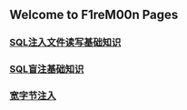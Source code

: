 ## Welcome to F1reM00n Pages

### [SQL注入文件读写基础知识](sqli-labs/SQL%E7%9B%B2%E6%B3%A8%E5%9F%BA%E7%A1%80%E7%9F%A5%E8%AF%86)
### [SQL盲注基础知识](sqli-labs/SQL盲注基础知识)
### [宽字节注入](sqli-labs/宽字节注入)
